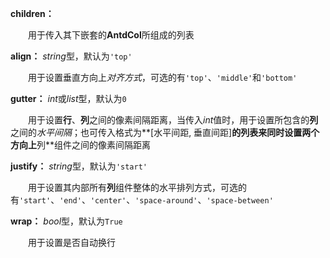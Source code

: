 **children：**

　　用于传入其下嵌套的**AntdCol**所组成的列表

**align：** *string*型，默认为`'top'`

　　用于设置垂直方向上*对齐方式*，可选的有`'top'`、`'middle'`和`'bottom'`

**gutter：** *int*或*list*型，默认为`0`

　　用于设置**行**、**列**之间的像素间隔距离，当传入*int*值时，用于设置所包含的**列**之间的*水平间隔*；也可传入格式为**\[水平间距, 垂直间距\]**的列表来同时设置两个方向上**列**组件之间的像素间隔距离

**justify：** *string*型，默认为`'start'`

　　用于设置其内部所有**列**组件整体的水平排列方式，可选的有`'start'`、`'end'`、`'center'`、`'space-around'`、`'space-between'`

**wrap：** *bool*型，默认为`True`

　　用于设置是否自动换行

